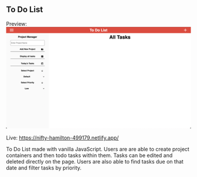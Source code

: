 ## To Do List

Preview:
![poroject preview](https://github.com/sultanp91/to-do-list/blob/main/todolist1.png?raw=true)

Live: https://nifty-hamilton-499179.netlify.app/

To Do List made with vanilla JavaScript. Users are are able to create project containers and then todo tasks within them. Tasks can be edited and deleted directly on the page. Users are also able to find tasks due on that date and filter tasks by priority.

